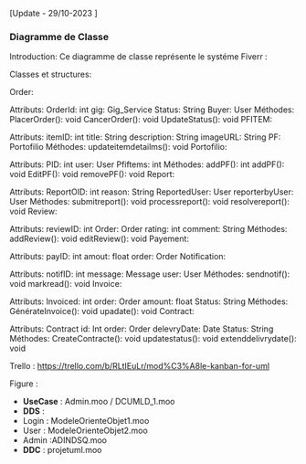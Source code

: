 
[Update - 29/10-2023 ]


### Diagramme de Classe


Introduction:
Ce diagramme de classe représente le systéme Fiverr :

Classes et structures:

Order:

Attributs:
OrderId: int
gig: Gig_Service
Status: String
Buyer: User
Méthodes:
PlacerOrder(): void
CancerOrder(): void
UpdateStatus(): void
PFITEM:

Attributs:
itemID: int
title: String
description: String
imageURL: String
PF: Portofilio
Méthodes:
updateitemdetailms(): void
Portofilio:

Attributs:
PID: int
user: User
Pfiftems: int
Méthodes:
addPF(): int
addPF(): void
EditPF(): void
removePF(): void
Report:

Attributs:
ReportOID: int
reason: String
ReportedUser: User
reporterbyUser: User
Méthodes:
submitreport(): void
processreport(): void
resolvereport(): void
Review:

Attributs:
reviewID: int
Order: Order
rating: int
comment: String
Méthodes:
addReview(): void
editReview(): void
Payement:

Attributs:
payID: int
amout: float
order: Order
Notification:

Attributs:
notifID: int
message: Message
user: User
Méthodes:
sendnotif(): void
markread(): void
Invoice:

Attributs:
Invoiced: int
order: Order
amount: float
Status: String
Méthodes:
GénérateInvoice(): void
upadate(): void
Contract:

Attributs:
Contract id: Int
order: Order
delevryDate: Date
Status: String
Méthodes:
CreateContracte(): void
updatestatus(): void
extenddelivrydate(): void


   Trello : https://trello.com/b/RLtIEuLr/mod%C3%A8le-kanban-for-uml


 

 
 
Figure : 
- **UseCase** : Admin.moo / DCUMLD_1.moo
- **DDS** : 
- Login : ModeleOrienteObjet1.moo
- User : ModeleOrienteObjet2.moo
- Admin :ADINDSQ.moo
- **DDC** : projetuml.moo




